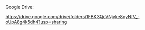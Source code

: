 Google Drive:

https://drive.google.com/drive/folders/1FBK3QcVNjyke8qyNfV_-oUpA8g4k5dh4?usp=sharing
